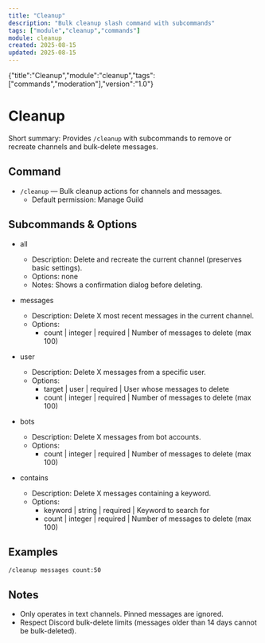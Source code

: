 ```yaml
---
title: "Cleanup"
description: "Bulk cleanup slash command with subcommands"
tags: ["module","cleanup","commands"]
module: cleanup
created: 2025-08-15
updated: 2025-08-15
---
```

<!--DOC-JSON-->{"title":"Cleanup","module":"cleanup","tags":["commands","moderation"],"version":"1.0"}<!--/DOC-JSON-->

# Cleanup

Short summary: Provides `/cleanup` with subcommands to remove or recreate channels and bulk-delete messages.

## Command

- `/cleanup` — Bulk cleanup actions for channels and messages.
  - Default permission: Manage Guild

## Subcommands & Options

- all
  - Description: Delete and recreate the current channel (preserves basic settings).
  - Options: none
  - Notes: Shows a confirmation dialog before deleting.

- messages
  - Description: Delete X most recent messages in the current channel.
  - Options:
    - count | integer | required | Number of messages to delete (max 100)

- user
  - Description: Delete X messages from a specific user.
  - Options:
    - target | user | required | User whose messages to delete
    - count  | integer | required | Number of messages to delete (max 100)

- bots
  - Description: Delete X messages from bot accounts.
  - Options:
    - count | integer | required | Number of messages to delete (max 100)

- contains
  - Description: Delete X messages containing a keyword.
  - Options:
    - keyword | string | required | Keyword to search for
    - count   | integer | required | Number of messages to delete (max 100)

## Examples

`/cleanup messages count:50`

## Notes

- Only operates in text channels. Pinned messages are ignored.
- Respect Discord bulk-delete limits (messages older than 14 days cannot be bulk-deleted).
